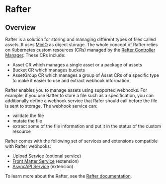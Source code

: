 # Rafter

## Overview

Rafter is a solution for storing and managing different types of files called assets. It uses [MinIO](./charts/minio) as object storage. The whole concept of Rafter relies on Kubernetes custom resources (CRs) managed by the [Rafter Controller Manager](./charts/rafter-controller-manager). These CRs include:

- Asset CR which manages a single asset or a package of assets
- Bucket CR which manages buckets
- AssetGroup CR which manages a group of Asset CRs of a specific type to make it easier to use and extract webhook information

Rafter enables you to manage assets using supported webhooks. For example, if you use Rafter to store a file such as a specification, you can additionally define a webhook service that Rafer should call before the file is sent to storage. The webhook service can:

- validate the file
- mutate the file
- extract some of the file information and put it in the status of the custom resource

Rafter comes with the following set of services and extensions compatible with Rafter webhooks:

- [Upload Service](./charts/rafter-upload-service) (optional service)
- [Front Matter Service](./charts/rafter-front-matter-service) (extension)
- [AsyncAPI Service](./charts/rafter-asyncapi-service) (extension)

To learn more about the Rafter, see the [Rafter documentation](https://kyma-project.io/docs/components/rafter).

